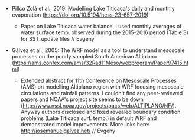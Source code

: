 - Pillco Zolá et al., 2019: Modelling Lake Titicaca's daily and monthly evaporation (https://doi.org/10.5194/hess-23-657-2019)
  - Paper on Lake Titicaca water balance, I used monthly averages of water surface temp. observed during the 2015–2016 period (Table 3) for SST_update files    // Evgeny

- Gálvez et al., 2005: The WRF model as a tool to understand mesoscale processes on the poorly sampled South American Altiplano (https://ams.confex.com/ams/32Rad11Meso/webprogram/Paper97415.html)
  - Extended abstract for 11th Conference on Mesoscale Processes (AMS) on modelling Altiplano region with WRF focusing mesoscale circulations and rainfall patterns. I couldn't find any peer-reviewed papers and NOAA's project site seems to be down (http://www.nssl.noaa.gov/projects/pacs/web/ALTIPLANO/NF/). Anyway authors disclosed and fixed revealed boundary condition problems (Lake Titicaca surf. temp.) in default WRF and demonstrated model improvements. More links here: http://josemanuelgalvez.net/    // Evgeny
